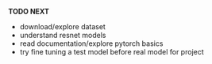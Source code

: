**TODO NEXT**

- download/explore dataset
- understand resnet models
- read documentation/explore pytorch basics
- try fine tuning a test model before real model for project

